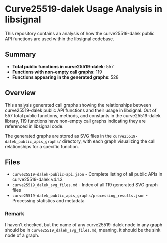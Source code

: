 # Curve25519-dalek Usage Analysis in libsignal

This repository contains an analysis of how the curve25519-dalek public API functions are used within the libsignal codebase.

## Summary

- **Total public functions in curve25519-dalek**: 557
- **Functions with non-empty call graphs**: 119
- **Functions appearing in the generated graphs**: 528

## Overview

This analysis generated call graphs showing the relationships between curve25519-dalek public API functions and their usage in libsignal. Out of 557 total public functions, methods, and constants in the curve25519-dalek library, 119 functions have non-empty call graphs indicating they are referenced in libsignal code. 

The generated graphs are stored as SVG files in the `curve25519-dalek_public_apis_graphs/` directory, with each graph visualizing the call relationships for a specific function.

## Files

- `curve25519-dalek-public-api.json` - Complete listing of all public APIs in curve25519-dalek v4.1.3
- `curve25519_dalek_svg_files.md` - Index of all 119 generated SVG graph files
- `curve25519-dalek_public_apis_graphs/processing_results.json` - Processing statistics and metadata

### Remark

I haven't checked, but the name of any curve25519-dalek node in any graph should be in `curve25519_dalek_svg_files.md`, meaning, it should be the sink node of a graph. 
